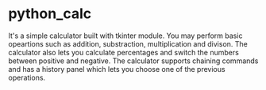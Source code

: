 # python_calc

It's a simple calculator built with tkinter module. You may perform basic opeartions such as addition, substraction, multiplication and divison.
The calculator also lets you calculate percentages and switch the numbers between positive and negative.
The calculator supports chaining commands and has a history panel which lets you choose one of the previous operations.
